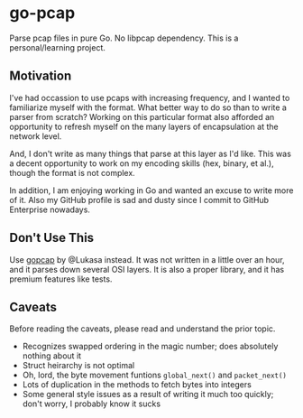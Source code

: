 # go-pcap

Parse pcap files in pure Go. No libpcap dependency. This is a personal/learning project.

## Motivation

I've had occassion to use pcaps with increasing frequency, and I wanted to familiarize myself with the format. What better way to do so than to write a parser from scratch? Working on this particular format also afforded an opportunity to refresh myself on the many layers of encapsulation at the network level.

And, I don't write as many things that parse at this layer as I'd like. This was a decent opportunity to work on my encoding skills (hex, binary, et al.), though the format is not complex.

In addition, I am enjoying working in Go and wanted an excuse to write more of it. Also my GitHub profile is sad and dusty since I commit to GitHub Enterprise nowadays.

## Don't Use This

Use [gopcap](https://github.com/Lukasa/gopcap) by @Lukasa instead. It was not written in a little over an hour, and it parses down several OSI layers. It is also a proper library, and it has premium features like tests.

## Caveats

Before reading the caveats, please read and understand the prior topic.

- Recognizes swapped ordering in the magic number; does absolutely nothing about it
- Struct heirarchy is not optimal
- Oh, lord, the byte movement funtions `global_next()` and `packet_next()`
- Lots of duplication in the methods to fetch bytes into integers
- Some general style issues as a result of writing it much too quickly; don't worry, I probably know it sucks
